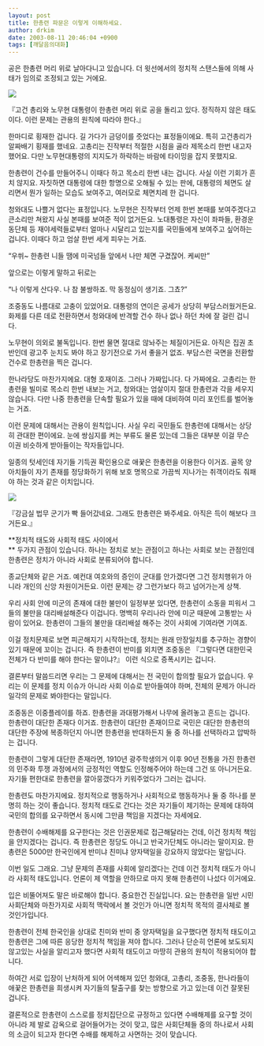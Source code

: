 ```yaml
---
layout: post
title: 한총련 파문은 이렇게 이해하세요.
author: drkim
date: 2003-08-11 20:46:04 +0900
tags: [깨달음의대화]
---
```

공은 한총련 머리 위로 날아다니고 있습니다. 더 윗선에서의 정치적 스탠스들에 의해 사태가 임의로 조정되고 있는 거에요. 


  ![](http://drkimz.com/technote/board/KDR/upimg/1060601549.jpg)


  『고건 총리와 노무현 대통령이 한총련 머리 위로 공을 돌리고 있다. 정직하지 않은 태도이다. 이런 문제는 관용의 원칙에 따라야 한다.』


한마디로 횡재한 겁니다. 길 가다가 금덩이를 줏었다는 표정들이에요. 특히 고건총리가 알짜배기 횡재를 했네요. 고총리는 진작부터 적절한 시점을 골라 제목소리 한번 내고자 했어요. 다만 노무현대통령의 지지도가 하락하는 바람에 타이밍을 잡지 못했지요. 

한총련이 건수를 만들어주니 이때다 하고 목소리 한번 내는 겁니다. 사실 이런 기회가 흔치 않지요. 자칫하면 대통령에 대한 항명으로 오해될 수 있는 판에, 대통령의 체면도 살리면서 뭔가 일하는 모습도 보여주고, 여러모로 체면치레 한 겁니다. 

청와대도 나쁠거 없다는 표정입니다. 노무현은 진작부터 언제 한번 본때를 보여주겠다고 큰소리만 쳐왔지 사실 본때를 보여준 적이 없거든요. 노대통령은 자신이 좌파들, 환경운동단체 등 재야세력들로부터 얼마나 시달리고 있는지를 국민들에게 보여주고 싶어하는 겁니다. 이때다 하고 엄살 한번 세게 피우는 거죠. 

“우쒸~ 한총련 니들 땜에 미국넘들 앞에서 나만 체면 구겼잖어. 케씨만” 

앞으로는 이렇게 말하고 뒤로는 

“나 이렇게 산다우. 나 참 불쌍하죠. 막 동정심이 생기죠. 그쵸?”

조중동도 나름대로 고충이 있었어요. 대통령의 연이은 공세가 상당히 부담스러웠거든요. 화제를 다른 데로 전환하면서 청와대에 반격할 건수 하나 없나 하던 차에 잘 걸린 겁니다. 

노무현이 의외로 불독입니다. 한번 물면 절대로 않놔주는 체질이거든요. 아직은 집권 초반인데 광고주 눈치도 봐야 하고 장기전으로 가서 좋을거 없죠. 부담스런 국면을 전환할 건수로 한총련을 찍은 겁니다.

한나라당도 마찬가지에요. 대형 호재이죠. 그러나 가짜입니다. 다 가짜에요. 고총리는 한총련을 빌미로 목소리 한번 내보는 거고, 청와대는 엄살이지 절대 한총련과 각을 세우지 않습니다. 다만 나중 한총련을 단속할 필요가 있을 때에 대비하여 미리 포인트를 벌어놓는 거죠. 

이런 문제에 대해서는 관용이 원칙입니다. 사실 우리 국민들도 한총련에 대해서는 상당히 관대한 편이에요. 눈에 쌍심지를 켜는 부류도 물론 있는데 그들은 대부분 이걸 무슨 이권 비슷하게 받아들이는 작자들입니다. 

일종의 텃세인데 자기들 기득권 확인용으로 애꿎은 한총련을 이용한다 이거죠. 골목 양아치들이 자기 존재를 정당화하기 위해 보호 명목으로 가끔씩 지나가는 취객이라도 줘패야 하는 것과 같은 이치입니다. 


  ![](http://drkimz.com/technote2/board/cafe/upimg/1060594633.jpg)


  『강금실 법무 군기가 빡 들어갔네요. 그래도 한총련은 봐주세요. 아직은 득이 해보다 크거든요.』


**정치적 태도와 사회적 태도 사이에서  
** 두가지 관점이 있습니다. 하나는 정치로 보는 관점이고 하나는 사회로 보는 관점인데 한총련은 정치가 아니라 사회로 분류되어야 합니다. 

종교단체와 같은 거죠. 예컨대 여호와의 증인이 군대를 안가겠다면 그건 정치행위가 아니라 개인의 신앙 차원이거든요. 이런 문제는 걍 그런가보다 하고 넘어가는게 상책.

우리 사회 안에 미군의 존재에 대한 불만이 일정부분 있다면, 한총련이 소동을 피워서 그들의 불만을 대리배설해준다 이겁니다. 명백히 우리나라 안에 미군 때문에 고통받는 사람이 있어요. 한총련이 그들의 불만을 대리배설 해주는 것이 사회에 기여라면 기여죠.

이걸 정치문제로 보면 피곤해지기 시작하는데, 정치는 원래 만장일치를 추구하는 경향이 있기 때문에 꼬이는 겁니다. 즉 한총련이 반미를 외치면 조중동은 『그렇다면 대한민국 전체가 다 반미를 해야 한다는 말이냐?』 이런 식으로 증폭시키는 겁니다. 

결론부터 말씀드리면 우리는 그 문제에 대해서는 전 국민이 합의할 필요가 없습니다. 우리는 이 문제를 정치 이슈가 아니라 사회 이슈로 받아들여야 하며, 전체의 문제가 아니라 일각의 문제로 봐야한다는 말입니다.

조중동은 이중플레이를 하죠. 한총련을 과대평가해서 나무에 올려놓고 흔드는 겁니다. 한총련이 대단한 존재다 이거죠. 한총련이 대단한 존재이므로 국민은 대단한 한총련의 대단한 주장에 복종하던지 아니면 한총련을 반대하든지 둘 중 하나를 선택하라고 압박하는 겁니다. 

한총련이 그렇게 대단한 존재라면, 1910년 광주학생의거 이후 90년 전통을 가진 한총련의 민주화 투쟁 과정에서의 긍정적인 역할도 인정해주어야 하는데 그건 또 아니거든요. 자기들 편한대로 한총련을 깔아뭉갰다가 키워주었다가 그러는 겁니다. 

한총련도 마찬가지에요. 정치적으로 행동하거나 사회적으로 행동하거나 둘 중 하나를 분명히 하는 것이 좋습니다. 정치적 태도로 간다는 것은 자기들이 제기하는 문제에 대하여 국민의 합의를 요구하면서 동시에 그만큼 책임을 지겠다는 자세에요. 

한총련이 수배해제를 요구한다는 것은 인권문제로 접근해달라는 건데, 이건 정치적 책임을 안지겠다는 겁니다. 즉 한총련은 정당도 아니고 반국가단체도 아니라는 말이지요. 한총련은 5000만 한국인에게 반미냐 친미냐 양자택일을 강요하지 않았다는 말입니다. 

이번 일도 그래요. 그냥 문제의 존재를 사회에 알리겠다는 건데 이건 정치적 태도가 아니라 사회적 태도입니다. 언론이 제 역할을 안하므로 마지 못해 한총련이 나섰다 이거에요. 

입은 비뚤어져도 말은 바로해야 합니다. 중요한건 진실입니다. 요는 한총련을 일반 시민사회단체와 마찬가지로 사회적 맥락에서 볼 것인가 아니면 정치적 목적의 결사체로 볼 것인가입니다. 

한총련이 전체 한국인을 상대로 친미와 반미 중 양자택일을 요구했다면 정치적 태도이고 한총련은 그에 따른 응당한 정치적 책임을 져야 합니다. 그러나 단순히 언론에 보도되지 않고있는 사실을 알리고자 했다면 사회적 태도이고 마땅히 관용의 원칙이 적용되어야 합니다. 

하여간 서로 입장이 난처하게 되어 어색해져 있던 청와대, 고총리, 조중동, 한나라들이 애꿎은 한총련을 희생시켜 자기들의 탈출구를 찾는 방향으로 가고 있는데 이건 잘못된 겁니다. 

결론적으로 한총련이 스스로를 정치집단으로 규정하고 있다면 수배해제를 요구할 것이 아니라 제 발로 감옥으로 걸어들어가는 것이 맞고, 많은 사회단체들 중의 하나로서 사회의 소금이 되고자 한다면 수배를 해제하고 사면하는 것이 맞습니다.